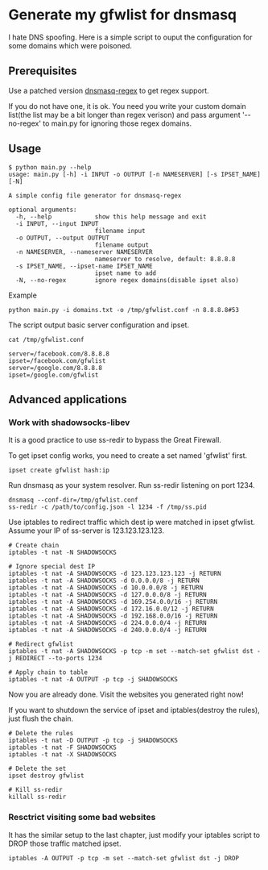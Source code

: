 # Generate my gfwlist for dnsmasq

I hate DNS spoofing. Here is a simple script to ouput the configuration for some domains which were poisoned.

## Prerequisites

Use a patched version [dnsmasq-regex](https://github.com/lixingcong/dnsmasq-regex) to get regex support.

If you do not have one, it is ok. You need you write your custom domain list(the list may be a bit longer than regex verison) and pass argument '--no-regex' to main.py for ignoring those regex domains.

## Usage

```
$ python main.py --help
usage: main.py [-h] -i INPUT -o OUTPUT [-n NAMESERVER] [-s IPSET_NAME] [-N]

A simple config file generator for dnsmasq-regex

optional arguments:
  -h, --help            show this help message and exit
  -i INPUT, --input INPUT
                        filename input
  -o OUTPUT, --output OUTPUT
                        filename output
  -n NAMESERVER, --nameserver NAMESERVER
                        nameserver to resolve, default: 8.8.8.8
  -s IPSET_NAME, --ipset-name IPSET_NAME
                        ipset name to add
  -N, --no-regex        ignore regex domains(disable ipset also)
```

Example

```
python main.py -i domains.txt -o /tmp/gfwlist.conf -n 8.8.8.8#53
```

The script output basic server configuration and ipset.

```
cat /tmp/gfwlist.conf

server=/facebook.com/8.8.8.8
ipset=/facebook.com/gfwlist
server=/google.com/8.8.8.8
ipset=/google.com/gfwlist
```

## Advanced applications

### Work with shadowsocks-libev

It is a good practice to use ss-redir to bypass the Great Firewall.

To get ipset config works, you need to create a set named 'gfwlist' first.

```
ipset create gfwlist hash:ip
```

Run dnsmasq as your system resolver. Run ss-redir listening on port 1234.

```
dnsmasq --conf-dir=/tmp/gfwlist.conf
ss-redir -c /path/to/config.json -l 1234 -f /tmp/ss.pid
```

Use iptables to redirect traffic which dest ip were matched in ipset gfwlist. Assume your IP of ss-server is 123.123.123.123.

```
# Create chain
iptables -t nat -N SHADOWSOCKS

# Ignore special dest IP
iptables -t nat -A SHADOWSOCKS -d 123.123.123.123 -j RETURN
iptables -t nat -A SHADOWSOCKS -d 0.0.0.0/8 -j RETURN
iptables -t nat -A SHADOWSOCKS -d 10.0.0.0/8 -j RETURN
iptables -t nat -A SHADOWSOCKS -d 127.0.0.0/8 -j RETURN
iptables -t nat -A SHADOWSOCKS -d 169.254.0.0/16 -j RETURN
iptables -t nat -A SHADOWSOCKS -d 172.16.0.0/12 -j RETURN
iptables -t nat -A SHADOWSOCKS -d 192.168.0.0/16 -j RETURN
iptables -t nat -A SHADOWSOCKS -d 224.0.0.0/4 -j RETURN
iptables -t nat -A SHADOWSOCKS -d 240.0.0.0/4 -j RETURN

# Redirect gfwlist
iptables -t nat -A SHADOWSOCKS -p tcp -m set --match-set gfwlist dst -j REDIRECT --to-ports 1234

# Apply chain to table
iptables -t nat -A OUTPUT -p tcp -j SHADOWSOCKS
```

Now you are already done. Visit the websites you generated right now!

If you want to shutdown the service of ipset and iptables(destroy the rules), just flush the chain.

```
# Delete the rules
iptables -t nat -D OUTPUT -p tcp -j SHADOWSOCKS
iptables -t nat -F SHADOWSOCKS
iptables -t nat -X SHADOWSOCKS

# Delete the set
ipset destroy gfwlist

# Kill ss-redir
killall ss-redir
```

### Resctrict visiting some bad websites

It has the similar setup to the last chapter, just modify your iptables script to DROP those traffic matched ipset.

```
iptables -A OUTPUT -p tcp -m set --match-set gfwlist dst -j DROP
```

